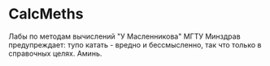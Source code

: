 # CalcMeths
Лабы по методам вычислений "У Масленникова" МГТУ
Минздрав предупреждает: тупо катать - вредно и бессмысленно, так что только в справочных целях. Аминь.
